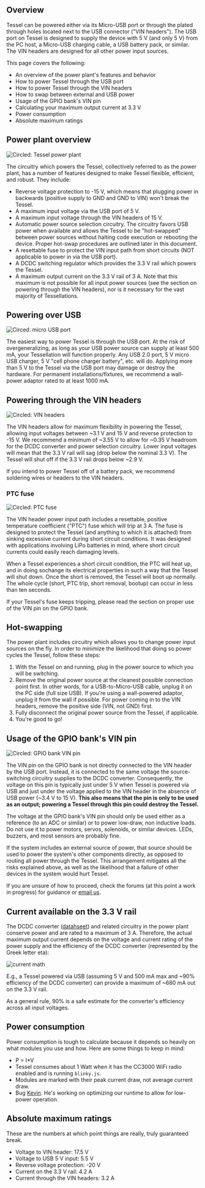 ## Overview

Tessel can be powered either via its Micro-USB port or through the plated through holes located next to the USB connector ("VIN headers"). The USB port on Tessel is designed to supply the device with 5 V (and only 5 V) from the PC host, a Micro-USB charging cable, a USB battery pack, or similar. The VIN headers are designed for all other power input sources.

This page covers the following:

*  An overview of the power plant's features and behavior
*  How to power Tessel through the USB port
*  How to power Tessel through the VIN headers
*  How to swap between external and USB power
*  Usage of the GPIO bank's VIN pin
*  Calculating your maximum output current at 3.3 V
*  Power consumption
*  Absolute maximum ratings

## Power plant overview

![Circled: Tessel power plant](https://raw.githubusercontent.com/technicalmachine/tessel-design-docs/ek-docs/images/pp.png)

The circuitry which powers the Tessel, collectively referred to as the power plant, has a number of features designed to make Tessel flexible, efficient, and robust. They include:

*  Reverse voltage protection to -15 V, which means that plugging power in backwards (positive supply to GND and GND to VIN) won't break the Tessel.
*  A maximum input voltage via the USB port of 5 V.
*  A maximum input voltage through the VIN headers of 15 V.
*  Automatic power source selection circuitry. The circuitry favors USB power when available and allows the Tessel to be "hot-swapped" between power sources without halting code execution or rebooting the device. Proper hot-swap procedures are outlined later in this document.
*  A resettable fuse to protect the VIN input path from short circuits (NOT applicable to power in via the USB port).
*  A DCDC switching regulator which provides the 3.3 V rail which powers the Tessel.
*  A maximum output current on the 3.3 V rail of 3 A. Note that this maximum is not possible for all input power sources (see the section on powering through the VIN headers), nor is it necessary for the vast majority of Tessellations.

## Powering over USB

![Circed: micro USB port](https://raw.githubusercontent.com/technicalmachine/tessel-design-docs/ek-docs/images/usb.png)

The easiest way to power Tessel is through the USB port. At the risk of overgeneralizing, as long as your USB power source can supply at least 500 mA, your Tessellation will function properly. Any USB 2.0 port, 5 V micro USB charger, 5 V "cell phone charger battery", etc. will do. Applying more than 5 V to the Tessel via the USB port may damage or destroy the hardware. For permanent installations/fixtures, we recommend a wall-power adaptor rated to at least 1000 mA.

## Powering through the VIN headers

![Circled: VIN headers](https://raw.githubusercontent.com/technicalmachine/tessel-design-docs/ek-docs/images/vin.png)

The VIN headers allow for maximum flexibility in powering the Tessel, allowing input voltages between ~3.1 V and 15 V and reverse protection to -15 V. We recommend a minimum of ~3.55 V to allow for ~0.35 V headroom for the DCDC converter and power selection circuitry. Lower input voltages will mean that the 3.3 V rail will sag (drop below the nominal 3.3 V). The Tessel will shut off if the 3.3 V rail drops below ~2.9 V.

If you intend to power Tessel off of a battery pack, we recommend soldering wires or headers to the VIN headers.

### PTC fuse

![Circled: PTC fuse](https://raw.githubusercontent.com/technicalmachine/tessel-design-docs/ek-docs/images/ptc.png)

The VIN header power input path includes a resettable, positive temperature coefficient ("PTC") fuse which will trip at 3 A. The fuse is designed to protect the Tessel (and anything to which it is attached) from sinking excessive current during short circuit conditions. It was designed with applications involving LiPo batteries in mind, where short circuit currents could easily reach damaging levels.

When a Tessel experiences a short circuit condition, the PTC will heat up, and in doing sochange its electrical properties in such a way that the Tessel will shut down. Once the short is removed, the Tessel will boot up normally. The whole cycle (short, PTC trip, short removal, bootup) can occur in less than ten seconds.

If your Tessel's fuse keeps tripping, please read the section on proper use of the VIN pin on the GPIO bank.

## Hot-swapping

The power plant includes circuitry which allows you to change power input sources on the fly. In order to minimize the likelihood that doing so power cycles the Tessel, follow these steps:

1.  With the Tessel on and running, plug in the power source to which you will be switching.
2.  Remove the original power source at the cleanest possible connection point first. In other words, for a USB-to-Micro-USB cable, unplug it on the PC side (full size USB). If you're using a wall-powered adaptor, unplug it from the wall if possible. For power coming in to the VIN headers, remove the positive side (VIN, not GND) first.
3.  Fully disconnect the original power source from the Tessel, if applicable.
4.  You're good to go!

## Usage of the GPIO bank's VIN pin

![Circled: GPIO bank VIN pin](https://raw.githubusercontent.com/technicalmachine/tessel-design-docs/ek-docs/images/vin-gpio.png)

The VIN pin on the GPIO bank is not directly connected to the VIN header by the USB port. Instead, it is connected to the same voltage the source-switching circuitry supplies to the DCDC converter. Consequently, the voltage on this pin is typically just under 5 V when Tessel is powered via USB and just under the voltage applied to the VIN header in the absence of USB power (~3.4 V to 15 V). **This also means that the pin is only to be used as an output; powering a Tessel through this pin could destroy the Tessel.**

The voltage at the GPIO bank's VIN pin should only be used either as a reference (to an ADC or similar) or to power low-draw, non inductive loads. Do not use it to power motors, servos, solenoids, or similar devices. LEDs, buzzers, and most sensors are probably fine.

If the system includes an external source of power, that source should be used to power the system's other components directly, as opposed to routing all power through the Tessel. This arrangement mitigates all the risks explained above, as well as the likelihood that a failure of other devices in the system would hurt Tessel.

If you are unsure of how to proceed, check the forums (at this point a work in progress) for guidance or [email us](mailto:team@technical.io).

## Current available on the 3.3 V rail

The DCDC converter ([datahseet](http://www.ti.com/lit/ds/symlink/tps62132.pdf)) and related circuitry in the power plant conserve power and are rated to a maximum of 3 A. Therefore, the actual maximum output current depends on the voltage and current rating of the power supply and the efficiency of the DCDC converter (represented by the Greek letter eta):

![current math](https://raw.githubusercontent.com/technicalmachine/tessel-design-docs/ek-docs/images/dcdc-iout.png)

E.g., a Tessel powered via USB (assuming 5 V and 500 mA max and ~90% efficiency of the DCDC converter) can provide a maximum of ~680 mA out on the 3.3 V rail.

As a general rule, 90% is a safe estimate for the converter's efficiency across all input voltages.

## Power consumption

Power consumption is tough to calculate because it depends so heavily on what modules you use and how. Here are some things to keep in mind:

*  P = I*V
*  Tessel consumes about 1 Watt when it has the CC3000 WiFi radio enabled and is running ```blinky.js```.
*  Modules are marked with their peak current draw, not average current draw.
*  Bug [Kevin](mailto:kevin@technical.io). He's working on optimizing our runtime to allow for low-power operation.

## Absolute maximum ratings

These are the numbers at which point things are really, truly guaranteed break.

*  Voltage to VIN header: 17.5 V
*  Voltage to USB 5 V input: 5.5 V
*  Reverse voltage protection: -20 V
*  Current on the 3.3 V rail: 4.2 A
*  Current through the VIN headers: 3.2 A